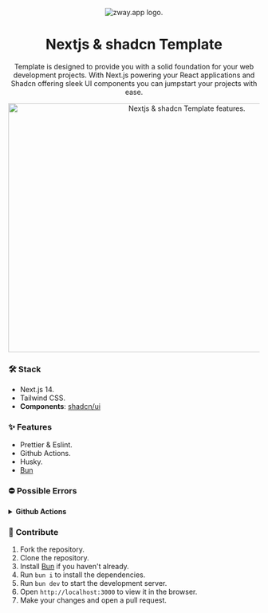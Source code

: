<div align="center">

![zway.app logo.](https://nextjs-shadcn-template.vercel.app/favicon.ico)

<h1 align="center" id="title">Nextjs &amp; shadcn Template</h1>
<p>
    Template is designed to provide you with a solid foundation for your web development projects. With Next.js powering your React applications and Shadcn offering sleek UI components you can jumpstart your projects with ease.
</p>
</div>

<div align="center">
<img width="700" height="500" src="https://nextjs-shadcn-template.vercel.app/og.png" alt="Nextjs &amp; shadcn Template features." />

</div>

### 🛠️ **Stack**

- Next.js 14.
- Tailwind CSS.
- **Components**: [shadcn/ui](https://ui.shadcn.com)

### ✨ **Features**

- Prettier & Eslint.
- Github Actions.
- Husky.
- [Bun](https://bun.sh)

### ⛔ **Possible Errors**
<details>
  <summary><b>Github Actions</b></summary>
  
  - If you push a commit and it shows "... ❌", here is the fix
  
  - #### 1. Settings
    ![first](https://github.com/JJozef/nextjs-shadcn-template/assets/101532359/771a3084-284d-4f65-b55d-36601e4ee1f8)

  - #### 2. Actions - General
    ![second](https://github.com/JJozef/nextjs-shadcn-template/assets/101532359/4e54b826-7a86-4523-a48c-a3ec921594e7)

  - #### 3. Workflow Permissions
    ![three](https://github.com/JJozef/nextjs-shadcn-template/assets/101532359/3904d21d-4852-4cf2-bf63-06c4c58f022e)

</details>

### 🚀 **Contribute**

1. Fork the repository.
2. Clone the repository.
3. Install [Bun](https://bun.sh) if you haven't already.
4. Run `bun i` to install the dependencies.
5. Run `bun dev` to start the development server.
6. Open `http://localhost:3000` to view it in the browser.
7. Make your changes and open a pull request.
